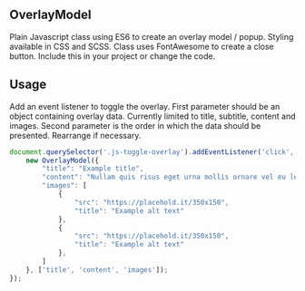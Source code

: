 ## OverlayModel

Plain Javascript class using ES6 to create an overlay model / popup.
Styling available in CSS and SCSS. Class uses FontAwesome to create a close button. Include this in your project or change the code.

## Usage

Add an event listener to toggle the overlay.
First parameter should be an object containing overlay data. Currently limited to title, subtitle, content and images.
Second parameter is the order in which the data should be presented. Rearrange if necessary.

```javascript
document.querySelector('.js-toggle-overlay').addEventListener('click', () => {
	new OverlayModel({
		"title": "Example title",
		"content": "Nullam quis risus eget urna mollis ornare vel eu leo. Donec ullamcorper nulla non metus auctor fringilla.",
		"images": [
			{
				"src": "https://placehold.it/350x150",
				"title": "Example alt text"
			},
			{
				"src": "https://placehold.it/350x150",
				"title": "Example alt text"
			},
		]
	}, ['title', 'content', 'images']);
});
```

